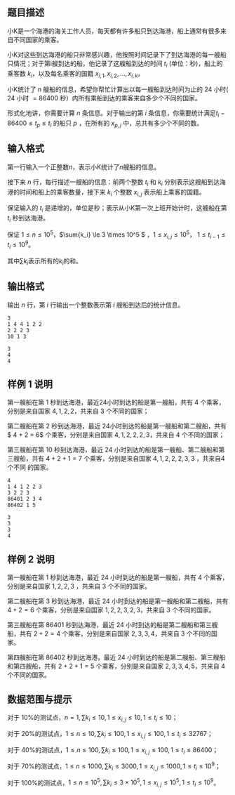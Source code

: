 ## 题目描述

小K是一个海港的海关工作人员，每天都有许多船只到达海港，船上通常有很多来自不同国家的乘客。

小K对这些到达海港的船只非常感兴趣，他按照时间记录下了到达海港的每一艘船只情况；对于第i艘到达的船，他记录了这艘船到达的时间 $t_i$ (单位：秒)，船上的乘客数 $k_i$，以及每名乘客的国籍 $x_{i,1}, x_{i,2},…,x_{i,k}$。

小K统计了 $n$ 艘船的信息，希望你帮忙计算出以每一艘船到达时间为止的 $24$ 小时( $24$ 小时 $=86400$ 秒）内所有乘船到达的乘客来自多少个不同的国家。

形式化地讲，你需要计算 $n$ 条信息。对于输出的第 $i$ 条信息，你需要统计满足$t_i-86400 \le t_p \le t_i$  的船只 $p$ ，在所有的 $x_{p,j}$ 中，总共有多少个不同的数。

## 输入格式

第一行输入一个正整数$n$，表示小K统计了$n$艘船的信息。

接下来 $n$ 行，每行描述一艘船的信息：前两个整数 $t_i$ 和 $k_i$ 分别表示这艘船到达海港的时间和船上的乘客数量，接下来 $k_i$ 个整数 $x_{i,j}$ 表示船上乘客的国籍。

保证输入的 $t_i$ 是递增的，单位是秒；表示从小K第一次上班开始计时，这艘船在第 $t_i$ 秒到达海港。

保证 $1 \le n \le 10^5$，$\sum{k_i} \le 3 \times 10^5 $ ，$1\le x_{i,j} \le 10^5$， $1 \le t_{i-1}\le t_i \le 10^9$。

其中$\sum{k_i}$表示所有的$k_i$的和。

## 输出格式

输出 $n$ 行，第 $i$ 行输出一个整数表示第 $i$ 艘船到达后的统计信息。

```input1
3
1 4 4 1 2 2
2 2 2 3
10 1 3
```

```output1
3
4
4
```

## 样例 1 说明

第一艘船在第 $1$ 秒到达海港，最近$24$小时到达的船是第一艘船，共有 $4$ 个乘客， 分别是来自国家 $4,1,2,2$，共来自 $3$ 个不同的国家；

第二艘船在第 $2$ 秒到达海港，最近 $24$小时到达的船是第一艘船和第二艘船，共有 $ 4 + 2 = 6$ 个乘客，分别是来自国家 $4,1,2,2,2,3$，共来自 $4$ 个不同的国家；

第三艘船在第 $10$ 秒到达海港，最近 $24$ 小时到达的船是第一艘船、第二艘船和第 三艘船，共有 $4+ 2+1=7$ 个乘客，分别是来自国家 $4,1,2,2,2,3,3$ ，共来自$4$个不同 的国家。

```input2
4
1 4 1 2 2 3
3 2 2 3
86401 2 3 4
86402 1 5
```

```output2
3
3
3
4
```

## 样例 2 说明

第一艘船在第 $1$ 秒到达海港，最近 $24$ 小时到达的船是第一艘船，共有 $4$ 个乘客，分别是来自国家 $1,2,2,3$ ，共来自 $3$ 个不同的国家。

第二艘船在第 $3$ 秒到达海港，最近 $24$ 小时到达的船是第一艘船和第二艘船，共有 $4+2=6$ 个乘客，分别是来自国家 $1,2,2,3,2,3$，共来自 $3$ 个不同的国家。

第三艘船在第 $86401$ 秒到达海港，最近 $24$ 小时到达的船是第二艘船和第三艘船，共有 $2+2=4$ 个乘客，分别是来自国家 $2,3,3,4$，共来自 $3$ 个不同的国家。

第四艘船在第 $86402$ 秒到达海港，最近 $24$ 小时到达的船是第二艘船、第三艘船和第四艘船，共有 $2+2+1=5$ 个乘客，分别是来自国家 $2,3,3,4,5$，共来自 $4$ 个不同的国家。

## 数据范围与提示

对于 $10\%$的测试点，$n=1, \sum k_i \le 10,1\le x_{i,j}\le10,1\le t_i \le 10$；

对于 $20\%$的测试点，$1\le n\le10, \sum k_i \le 100,1\le x_{i,j}\le100,1\le t_i \le 32767$；

对于 $40\%$的测试点，$1\le n\le100, \sum k_i \le 100,1\le x_{i,j}\le100,1\le t_i \le 86400$；

对于 $70\%$的测试点，$1\le n\le1000, \sum k_i \le 3000,1\le x_{i,j}\le1000,1\le t_i \le 10^9$；

对于 $100\%$的测试点，$1\le n\le10^5, \sum k_i \le 3\times10^5,1\le x_{i,j}\le10^5,1\le t_i \le 10^9$。


